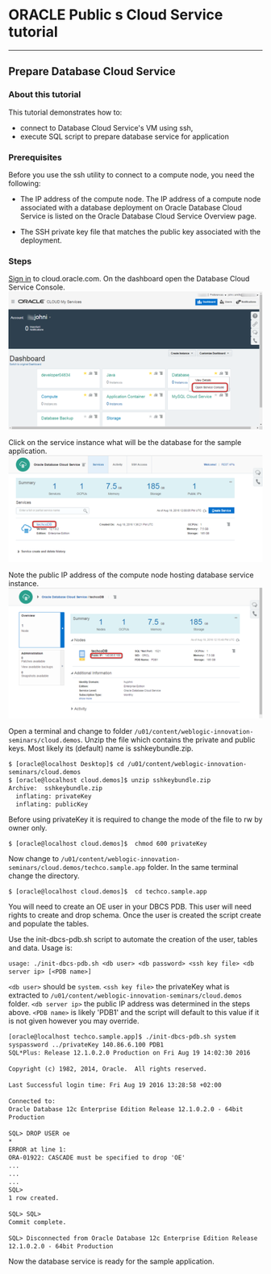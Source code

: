 # ORACLE Public s Cloud Service tutorial #
-----
## Prepare Database Cloud Service ##

### About this tutorial ###
This tutorial demonstrates how to:
	
+ connect to Database Cloud Service's VM using ssh,
+ execute SQL script to prepare database service for application

### Prerequisites ###

Before you use the ssh utility to connect to a compute node, you need the following:

- The IP address of the compute node. The IP address of a compute node associated with a database deployment on Oracle Database Cloud Service is listed on the Oracle Database Cloud Service Overview page.

- The SSH private key file that matches the public key associated with the deployment.

### Steps ###
[Sign in](https://github.com/oracle-weblogic/weblogic-innovation-seminars/blob/caf-12.2.1/cloud.demos/jcs.basics/sign.in.to.oracle.cloud.md) to cloud.oracle.com. On the dashboard open the Database Cloud Service Console.
![](images/dashboard.2.dbcs.png)

Click on the service instance what will be the database for the sample application.
![](images/prepare.dbcs.01.png)

Note the public IP address of the compute node hosting database service instance.
![](images/prepare.dbcs.02.png)

Open a terminal and change to folder `/u01/content/weblogic-innovation-seminars/cloud.demos`. Unzip the file which contains the private and public keys. Most likely its (default) name is sshkeybundle.zip.

    $ [oracle@localhost Desktop]$ cd /u01/content/weblogic-innovation-seminars/cloud.demos
    $ [oracle@localhost cloud.demos]$ unzip sshkeybundle.zip
    Archive:  sshkeybundle.zip
      inflating: privateKey              
      inflating: publicKey     
Before using privateKey it is required to change the mode of the file to rw by owner only.

    $ [oracle@localhost cloud.demos]$  chmod 600 privateKey

Now change to `/u01/content/weblogic-innovation-seminars/cloud.demos/techco.sample.app` folder. In the same terminal change the directory.

    $ [oracle@localhost cloud.demos]$  cd techco.sample.app
You will need to create an OE user in your DBCS PDB. This user will need rights to create and drop schema. Once the user is created the script create and populate the tables.

Use the init-dbcs-pdb.sh script to automate the creation of the user, tables and data. Usage is:

    usage: ./init-dbcs-pdb.sh <db user> <db password> <ssh key file> <db server ip> [<PDB name>]
`<db user>` should be `system`.  `<ssh key file>` the privateKey what is extracted to `/u01/content/weblogic-innovation-seminars/cloud.demos` folder.  `<db server ip>` the public IP address was determined in the steps above. `<PDB name>` is likely 'PDB1' and the script will default to this value if it is not given however you may override.

    [oracle@localhost techco.sample.app]$ ./init-dbcs-pdb.sh system syspassword ../privateKey 140.86.6.100 PDB1
    SQL*Plus: Release 12.1.0.2.0 Production on Fri Aug 19 14:02:30 2016

    Copyright (c) 1982, 2014, Oracle.  All rights reserved.

    Last Successful login time: Fri Aug 19 2016 13:28:58 +02:00

    Connected to:
    Oracle Database 12c Enterprise Edition Release 12.1.0.2.0 - 64bit Production

    SQL> DROP USER oe
    *
    ERROR at line 1:
    ORA-01922: CASCADE must be specified to drop 'OE'
    ...
	...
	...
	SQL> 
	1 row created.

	SQL> SQL> 
	Commit complete.

	SQL> Disconnected from Oracle Database 12c Enterprise Edition Release 12.1.0.2.0 - 64bit Production	

Now the database service is ready for the sample application.